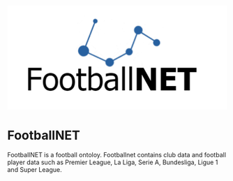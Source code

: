 ![FootballNET](https://github.com/joew4ng/footballnet/blob/master/logo.png?raw=true)
# FootballNET
FootballNET is a football ontoloy.
Footballnet contains club data and football player data such as Premier League, La Liga, Serie A, Bundesliga, Ligue 1 and Super League.

